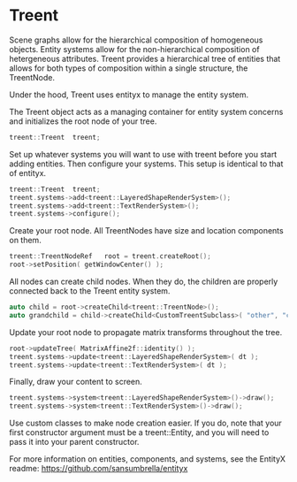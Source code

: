 # Treent

Scene graphs allow for the hierarchical composition of homogeneous objects. Entity systems allow for the non-hierarchical composition of hetergeneous attributes. Treent provides a hierarchical tree of entities that allows for both types of composition within a single structure, the TreentNode.

Under the hood, Treent uses entityx to manage the entity system.

The Treent object acts as a managing container for entity system concerns and initializes the root node of your tree.
```c++
treent::Treent	treent;
```

Set up whatever systems you will want to use with treent before you start adding entities. Then configure your systems. This setup is identical to that of entityx.
```c++
treent::Treent	treent;
treent.systems->add<treent::LayeredShapeRenderSystem>();
treent.systems->add<treent::TextRenderSystem>();
treent.systems->configure();
```

Create your root node. All TreentNodes have size and location components on them.
```c++
treent::TreentNodeRef	root = treent.createRoot();
root->setPosition( getWindowCenter() );
```

All nodes can create child nodes. When they do, the children are properly connected back to the Treent entity system.
```c++
auto child = root->createChild<treent::TreentNode>();
auto grandchild = child->createChild<CustomTreentSubclass>( "other", "constructor", "arguments" );
```

Update your root node to propagate matrix transforms throughout the tree.
```c++
root->updateTree( MatrixAffine2f::identity() );
treent.systems->update<treent::LayeredShapeRenderSystem>( dt );
treent.systems->update<treent::TextRenderSystem>( dt );
```

Finally, draw your content to screen.
```c++
treent.systems->system<treent::LayeredShapeRenderSystem>()->draw();
treent.systems->system<treent::TextRenderSystem>()->draw();
```

Use custom classes to make node creation easier. If you do, note that your first constructor argument must be a treent::Entity, and you will need to pass it into your parent constructor.

For more information on entities, components, and systems, see the EntityX readme:
https://github.com/sansumbrella/entityx
